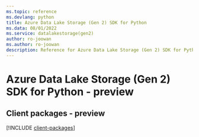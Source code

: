 ```yaml
---
ms.topic: reference
ms.devlang: python
title: Azure Data Lake Storage (Gen 2) SDK for Python
ms.data: 08/01/2022
ms.service: datalakestorage(gen2)
author: ro-joowan
ms.author: ro-joowan
description: Reference for Azure Data Lake Storage (Gen 2) SDK for Python
---
```

# Azure Data Lake Storage (Gen 2) SDK for Python - preview

## Client packages - preview
[!INCLUDE [client-packages](data-lake-storage-(gen-2)-client-index.md)]